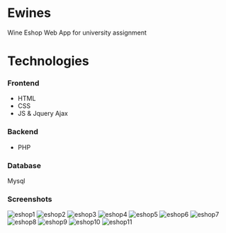 # Ewines
Wine Eshop Web App for university assignment

# Technologies
### Frontend
* HTML
* CSS
* JS & Jquery Ajax

### Backend
* PHP

### Database
Mysql

### Screenshots

![eshop1](https://user-images.githubusercontent.com/58857454/168168485-0314e249-9006-42db-b95a-bb47c8a28ffd.jpg)
![eshop2](https://user-images.githubusercontent.com/58857454/168168490-e1e3e2f7-c214-4b43-9cc9-1fa7c46c4950.jpg)
![eshop3](https://user-images.githubusercontent.com/58857454/168168494-19cccac5-0314-4646-84b6-212bdfebf774.jpg)
![eshop4](https://user-images.githubusercontent.com/58857454/168168498-41f4e9a2-285a-4c78-8264-676abfe7acab.jpg)
![eshop5](https://user-images.githubusercontent.com/58857454/168168505-97558466-6b7d-4983-bb2f-efa6760386a4.jpg)
![eshop6](https://user-images.githubusercontent.com/58857454/168168514-a4ee4518-636a-46d1-b314-bf44f9397591.jpg)
![eshop7](https://user-images.githubusercontent.com/58857454/168168523-af5c665a-6295-4b07-bb74-bccceff42a21.jpg)
![eshop8](https://user-images.githubusercontent.com/58857454/168168527-86bed2ac-6ba7-4f7e-8ae5-6bf1e5551455.jpg)
![eshop9](https://user-images.githubusercontent.com/58857454/168168531-d7fabce9-5f65-4272-be32-80c07706c2a5.jpg)
![eshop10](https://user-images.githubusercontent.com/58857454/168168537-b0d154f6-ee4a-48df-934a-72d9c135b032.jpg)
![eshop11](https://user-images.githubusercontent.com/58857454/168168544-5143511e-3678-46f8-8122-d2b17167914e.jpg)

